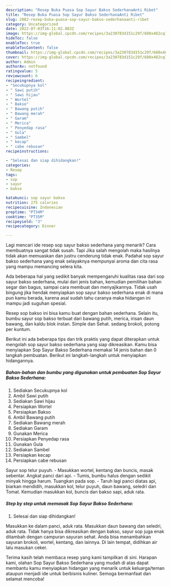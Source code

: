 ```yaml
---
description: "Resep Buka Puasa Sop Sayur Bakso SederhanaAnti Ribet"
title: "Resep Buka Puasa Sop Sayur Bakso SederhanaAnti Ribet"
slug: 2082-resep-buka-puasa-sop-sayur-bakso-sederhanaanti-ribet
category: Uncategorized
date: 2022-07-03T16:11:02.883Z
image: https://img-global.cpcdn.com/recipes/3a230783d151c29f/680x482cq70/sop-sayur-bakso-sederhana-foto-resep-utama.jpg
hideToc: false
enableToc: true
enableTocContent: false
thumbnail: https://img-global.cpcdn.com/recipes/3a230783d151c29f/680x482cq70/sop-sayur-bakso-sederhana-foto-resep-utama.jpg
cover: https://img-global.cpcdn.com/recipes/3a230783d151c29f/680x482cq70/sop-sayur-bakso-sederhana-foto-resep-utama.jpg
author: Admin
authorAv: notfound
ratingvalue: 5
reviewcount: 6
recipeingredient:
- "Secukupnya kol"
- " Sawi putih"
- " Sawi hijau"
- " Wortel"
- " Bakso"
- " Bawang putih"
- " Bawang merah"
- " Garam"
- " Merica"
- " Penyedap rasa"
- " Gula"
- " Sambel"
- " kecap"
- " cabe rebusan"
recipeinstructions:

- "Selesai dan siap dihidangkan!"
categories:
- Resep
tags:
- sop
- sayur
- bakso

katakunci: sop sayur bakso 
nutrition: 275 calories
recipecuisine: Indonesian
preptime: "PT34M"
cooktime: "PT35M"
recipeyield: "3"
recipecategory: Dinner

---
```



Lagi mencari ide resep sop sayur bakso sederhana yang menarik? Cara membuatnya sangat tidak susah. Tapi Jika salah mengolah maka hasilnya tidak akan memuaskan dan justru cenderung tidak enak. Padahal sop sayur bakso sederhana yang enak selayaknya mempunyai aroma dan cita rasa yang mampu memancing selera kita.


Ada beberapa hal yang sedikit banyak mempengaruhi kualitas rasa dari sop sayur bakso sederhana, mulai dari jenis bahan, kemudian pemilihan bahan segar dan bagus, sampai cara membuat dan menyajikannya. Tidak usah bingung jika hendak menyiapkan sop sayur bakso sederhana enak di mana pun kamu berada, karena asal sudah tahu caranya maka hidangan ini mampu jadi suguhan spesial.

Resep sop bakso ini bisa kamu buat dengan bahan sederhana. Selain itu, bumbu sayur sop bakso terbuat dari bawang putih, merica, irisan daun bawang, dan kaldu blok instan. Simple dan Sehat. sedang brokoli, potong per kuntum.


Berikut ini ada beberapa tips dan trik praktis yang dapat diterapkan untuk mengolah sop sayur bakso sederhana yang siap dikreasikan. Kamu bisa menyiapkan Sop Sayur Bakso Sederhana memakai 14 jenis bahan dan 0 langkah pembuatan. Berikut ini langkah-langkah untuk menyiapkan hidangannya.

<!--inarticleads1-->

##### Bahan-bahan dan bumbu yang digunakan untuk pembuatan Sop Sayur Bakso Sederhana:

1. Sediakan Secukupnya kol
1. Ambil  Sawi putih
1. Sediakan  Sawi hijau
1. Persiapkan  Wortel
1. Persiapkan  Bakso
1. Ambil  Bawang putih
1. Sediakan  Bawang merah
1. Sediakan  Garam
1. Gunakan  Merica
1. Persiapkan  Penyedap rasa
1. Gunakan  Gula
1. Sediakan  Sambel
1. Persiapkan  kecap
1. Persiapkan  cabe rebusan


Sayur sop telur puyuh. - Masukkan wortel, kentang dan buncis, masak sebentar. Angkat panci dari api. - Tumis, bumbu halus dengan sedikit minyak hingga harum. Tuangkan pada sop. - Taruh lagi panci diatas api, biarkan mendidih, masukkan kol, telur puyuh, daun bawang, seledri dan Tomat. Kemudian masukkan kol, buncis dan bakso sapi, aduk rata. 

<!--inarticleads2-->

##### Step by step untuk memasak Sop Sayur Bakso Sederhana:


1. Selesai dan siap dihidangkan!

Masukkan ke dalam panci, aduk rata. Masukkan daun bawang dan seledri, aduk rata. Tidak hanya bisa dikreasikan dengan bakso, sayur sop juga enak ditambah dengan campuran sayuran sehat. Anda bisa menambahkan sayuran brokoli, wortel, kentang, dan lainnya. Di lain tempat, didihkan air lalu masukan ceker. 

Terima kasih telah membaca resep yang kami tampilkan di sini. Harapan kami, olahan Sop Sayur Bakso Sederhana yang mudah di atas dapat membantu kamu menyiapkan hidangan yang menarik untuk keluarga/teman ataupun menjadi ide untuk berbisnis kuliner. Semoga bermanfaat dan selamat mencoba!
